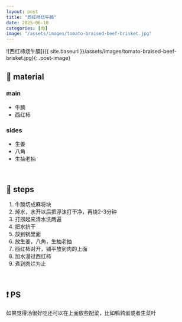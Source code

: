 ```yaml
---
layout: post
title: "西红柿烧牛腩"
date: 2025-06-10
categories: [肉]
image: "/assets/images/tomato-braised-beef-brisket.jpg"
---
```


<style>
.post-image {
  max-width: 80%;
  height: auto;
  display: block;
  margin: 0 auto;
  border-radius: 8px;
}
</style>

![西红柿烧牛腩]({{ site.baseurl }}/assets/images/tomato-braised-beef-brisket.jpg){: .post-image}

## 📝 material

### main
- 牛腩
- 西红柿

### sides
- 生姜
- 八角
- 生抽老抽

<br>

## 🔧 steps

1. 牛腩切成麻将块
2. 焯水，水开以后把浮沫打干净，再烧2-3分钟
3. 打捞起来清水洗两遍
4. 把水挤干
5. 放到锅里面
6. 放生姜，八角，生抽老抽
7. 西红柿对开，铺平放到肉的上面
8. 加水漫过西红柿
9. 煮到肉烂为止

<br>

## ❗ PS
如果觉得汤很好吃还可以在上面放些配菜，比如鹌鹑蛋或者生菜叶
